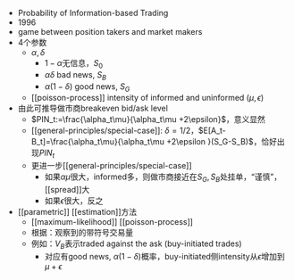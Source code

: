 - Probability of Information-based Trading
- 1996
- game between position takers and market makers
- 4个参数
  - $\alpha,\delta$
    - $1-\alpha$无信息，$S_0$
    - $\alpha\delta$ bad news, $S_B$
    - $\alpha(1-\delta)$ good news, $S_G$
  - [[poisson-process]] intensity of informed and uninformed ($\mu, \epsilon$)
- 由此可推导做市商breakeven bid/ask level
  - $PIN_t:=\frac{\alpha_t\mu}{\alpha_t\mu +2\epsilon}$，意义显然
  - [[general-principles/special-case]]: $\delta=1/2$，$E[A_t-B_t]=\frac{\alpha_t\mu}{\alpha_t\mu +2\epsilon }(S_G-S_B)$，恰好出现$PIN_t$
  - 更进一步[[general-principles/special-case]]
    - 如果$\alpha\mu$很大，informed多，则做市商接近在$S_G,S_B$处挂单，“谨慎”，[[spread]]大
    - 如果$\epsilon$很大，反之
- [[parametric]] [[estimation]]方法
  - [[maximum-likelihood]] [[poisson-process]]
  - 根据：观察到的带符号交易量
  - 例如：$V_B$表示traded against the ask (buy-initiated trades)
    - 对应有good news, $\alpha(1-\delta)$概率，buy-initiated侧intensity从$\epsilon$增加到$\mu+\epsilon$